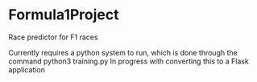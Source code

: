 # Formula1Project
Race predictor for F1 races

Currently requires a python system to run, which is done through the command python3 training.py
In progress with converting this to a Flask application
